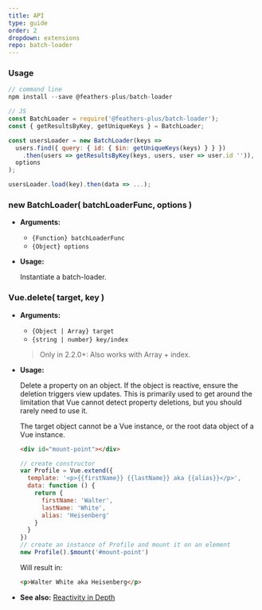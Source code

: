 ```yaml
---
title: API
type: guide
order: 2
dropdown: extensions
repo: batch-loader
---
```


<h3 id="Usage">Usage</h3>

``` js
// command line
npm install --save @feathers-plus/batch-loader

// JS
const BatchLoader = require('@feathers-plus/batch-loader');
const { getResultsByKey, getUniqueKeys } = BatchLoader;

const usersLoader = new BatchLoader(keys =>
  users.find({ query: { id: { $in: getUniqueKeys(keys) } } })
    .then(users => getResultsByKey(keys, users, user => user.id '')),
  options
);

usersLoader.load(key).then(data => ...);
```

<h3 id="new-batchloader">new BatchLoader( batchLoaderFunc, options )</h3>

- **Arguments:**
  - `{Function} batchLoaderFunc`
  - `{Object} options`
  
- **Usage:**

  Instantiate a batch-loader.

<!---
## Global API
-->

<h3 id="Vue-delete">Vue.delete( target, key )</h3>

- **Arguments:**
  - `{Object | Array} target`
  - `{string | number} key/index`

  > Only in 2.2.0+: Also works with Array + index.

- **Usage:**

  Delete a property on an object. If the object is reactive, ensure the deletion triggers view updates. This is primarily used to get around the limitation that Vue cannot detect property deletions, but you should rarely need to use it.

  <p class="tip">The target object cannot be a Vue instance, or the root data object of a Vue instance.</p>


  ``` html
  <div id="mount-point"></div>
  ```

  ``` js
  // create constructor
  var Profile = Vue.extend({
    template: '<p>{{firstName}} {{lastName}} aka {{alias}}</p>',
    data: function () {
      return {
        firstName: 'Walter',
        lastName: 'White',
        alias: 'Heisenberg'
      }
    }
  })
  // create an instance of Profile and mount it on an element
  new Profile().$mount('#mount-point')
  ```

  Will result in:

  ``` html
  <p>Walter White aka Heisenberg</p>
  ```
  
- **See also:** [Reactivity in Depth](../guide/reactivity.html)
